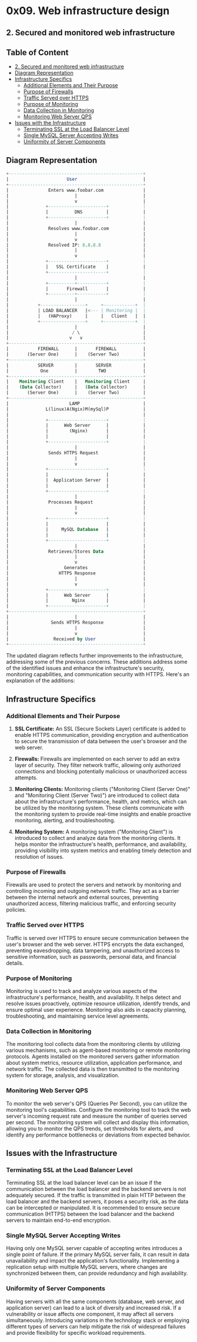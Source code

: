 
# 0x09. Web infrastructure design

## 2. Secured and monitored web infrastructure

## Table of Content

- [2. Secured and monitored web infrastructure](#2-secured-and-monitored-web-infrastructure)
- [Diagram Representation](#diagram-representation)
- [Infrastructure Specifics](#infrastructure-specifics)
  - [Additional Elements and Their Purpose](#additional-elements-and-their-purpose)
  - [Purpose of Firewalls](#purpose-of-firewalls)
  - [Traffic Served over HTTPS](#traffic-served-over-https)
  - [Purpose of Monitoring](#purpose-of-monitoring)
  - [Data Collection in Monitoring](#data-collection-in-monitoring)
  - [Monitoring Web Server QPS](#monitoring-web-server-qps)
- [Issues with the Infrastructure](#issues-with-the-infrastructure)
  - [Terminating SSL at the Load Balancer Level](#terminating-ssl-at-the-load-balancer-level)
  - [Single MySQL Server Accepting Writes](#single-mysql-server-accepting-writes)
  - [Uniformity of Server Components](#uniformity-of-server-components)

## Diagram Representation

```sql
+---------------------------------------------------+
|                      User                         |
+---------------------------------------------------+
|               Enters www.foobar.com               |
|                         |                         |
|                         v                         |
|              +----------------------+             |
|              |          DNS         |             |
|              +----------------------+             |
|                         |                         |
|               Resolves www.foobar.com             |
|                         |                         |
|                         v                         |
|               Resolved IP: 8.8.8.8                |
|                         |                         |
|                         v                         |
|              +----------------------+             |
|              |   SSL Certificate    |             |
|              +----------------------+             |
|                         |                         |
|              +----------+-----------+             |
|              |       Firewall       |             |
|              +----------+-----------+             |
|                         |                         |
|           +-----------------+     +------------+  |
|           | LOAD BALANCER   |<--- | Monitoring |  |
|           |   (HAProxy)     |     |   Client   |  |
|           +-----------------+     +------------+  |
|                         |                         |
|                        / \                        |
|                       v   v                       |
+---------------------------------------------------+
|           FIREWALL      |       FIREWALL          |
|       (Server One)      |    (Server Two)         |
+---------------------------------------------------+
|           SERVER        |       SERVER            |
|            One          |        TWO              |
+---------------------------------------------------+
|    Monitoring Client    |   Monitoring Client     |
|    (Data Collector)     |   (Data Collector)      |
|       (Server One)      |    (Server Two)         |
+---------------------------------------------------+
|                       LAMP                        |
|              L(linux)A(Ngix)M(mySql)P             |
|                                                   |
|              +----------------------+             |
|              |      Web Server      |             |
|              |        (Nginx)       |             |
|              |                      |             |
|              +----------------------+             |
|                         |                         |
|               Sends HTTPS Request                 |
|                         |                         |
|                         v                         |
|              +----------------------+             |
|              |                      |             |
|              |  Application Server  |             |
|              |                      |             |
|              +----------------------+             |
|                         |                         |
|               Processes Request                   |
|                         |                         |
|                         v                         |
|              +----------------------+             |
|              |                      |             |
|              |     MySQL Database   |             |
|              |                      |             |
|              +----------------------+             |
|                         |                         |
|               Retrieves/Stores Data               |
|                         |                         |
|                         v                         |
|                     Generates                     |
|                   HTTPS Response                  |
|                         |                         |
|                         v                         |
|              +----------------------+             |
|              |      Web Server      |             |
|              |         Nginx        |             |
|              +----------------------+             |
+---------------------------------------------------+
|                         |                         |
|                Sends HTTPS Response               |
|                         |                         |
|                         v                         |
|                 Received by User                  |
+---------------------------------------------------+

```

The updated diagram reflects further improvements to the infrastructure, addressing some of the previous concerns. These additions address some of the identified issues and enhance the infrastructure's security, monitoring capabilities, and communication security with HTTPS.
Here's an explanation of the additions:

## Infrastructure Specifics

### Additional Elements and Their Purpose

1. **SSL Certificate:** An SSL (Secure Sockets Layer) certificate is added to enable HTTPS communication, providing encryption and authentication to secure the transmission of data between the user's browser and the web server.

2. **Firewalls:** Firewalls are implemented on each server to add an extra layer of security. They filter network traffic, allowing only authorized connections and blocking potentially malicious or unauthorized access attempts.

3. **Monitoring Clients:** Monitoring clients ("Monitoring Client (Server One)" and "Monitoring Client (Server Two)") are introduced to collect data about the infrastructure's performance, health, and metrics, which can be utilized by the monitoring system. These clients communicate with the monitoring system to provide real-time insights and enable proactive monitoring, alerting, and troubleshooting.

4. **Monitoring System:** A monitoring system ("Monitoring Client") is introduced to collect and analyze data from the monitoring clients. It helps monitor the infrastructure's health, performance, and availability, providing visibility into system metrics and enabling timely detection and resolution of issues.

### Purpose of Firewalls

Firewalls are used to protect the servers and network by monitoring and controlling incoming and outgoing network traffic. They act as a barrier between the internal network and external sources, preventing unauthorized access, filtering malicious traffic, and enforcing security policies.

### Traffic Served over HTTPS

Traffic is served over HTTPS to ensure secure communication between the user's browser and the web server. HTTPS encrypts the data exchanged, preventing eavesdropping, data tampering, and unauthorized access to sensitive information, such as passwords, personal data, and financial details.

### Purpose of Monitoring

Monitoring is used to track and analyze various aspects of the infrastructure's performance, health, and availability. It helps detect and resolve issues proactively, optimize resource utilization, identify trends, and ensure optimal user experience. Monitoring also aids in capacity planning, troubleshooting, and maintaining service level agreements.

### Data Collection in Monitoring

The monitoring tool collects data from the monitoring clients by utilizing various mechanisms, such as agent-based monitoring or remote monitoring protocols. Agents installed on the monitored servers gather information about system metrics, resource utilization, application performance, and network traffic. The collected data is then transmitted to the monitoring system for storage, analysis, and visualization.

### Monitoring Web Server QPS

To monitor the web server's QPS (Queries Per Second), you can utilize the monitoring tool's capabilities. Configure the monitoring tool to track the web server's incoming request rate and measure the number of queries served per second. The monitoring system will collect and display this information, allowing you to monitor the QPS trends, set thresholds for alerts, and identify any performance bottlenecks or deviations from expected behavior.

## Issues with the Infrastructure

### Terminating SSL at the Load Balancer Level

Terminating SSL at the load balancer level can be an issue if the communication between the load balancer and the backend servers is not adequately secured. If the traffic is transmitted in plain HTTP between the load balancer and the backend servers, it poses a security risk, as the data can be intercepted or manipulated. It is recommended to ensure secure communication (HTTPS) between the load balancer and the backend servers to maintain end-to-end encryption.

### Single MySQL Server Accepting Writes

Having only one MySQL server capable of accepting writes introduces a single point of failure. If the primary MySQL server fails, it can result in data unavailability and impact the application's functionality. Implementing a replication setup with multiple MySQL servers, where changes are synchronized between them, can provide redundancy and high availability.

### Uniformity of Server Components

Having servers with all the same components (database, web server, and application server) can lead to a lack of diversity and increased risk. If a vulnerability or issue affects one component, it may affect all servers simultaneously. Introducing variations in the technology stack or employing different types of servers can help mitigate the risk of widespread failures and provide flexibility for specific workload requirements.
